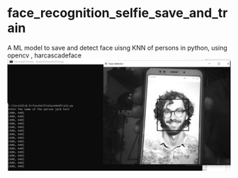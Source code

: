 # face_recognition_selfie_save_and_train
A ML model to save and detect face uisng KNN of persons in python, using opencv , harcascadeface
![alt text](https://github.com/Diwakar121/face_recognition_selfie_save_and_train/blob/main/Screenshot%20(3018).png)


